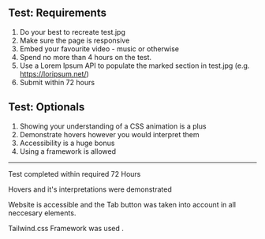 ## Test: Requirements

1. Do your best to recreate test.jpg
2. Make sure the page is responsive
3. Embed your favourite video - music or otherwise
4. Spend no more than 4 hours on the test.
5. Use a Lorem Ipsum API to populate the marked section in test.jpg (e.g. https://loripsum.net/)
6. Submit within 72 hours

## Test: Optionals

1. Showing your understanding of a CSS animation is a plus
2. Demonstrate hovers however you would interpret them
3. Accessibility is a huge bonus
4. Using a framework is allowed

-------------------------------
Test completed within required 72 Hours 

Hovers and it's interpretations were demonstrated

Website is accessible and the Tab button was taken into account in all neccesary elements.

Tailwind.css Framework was used .


